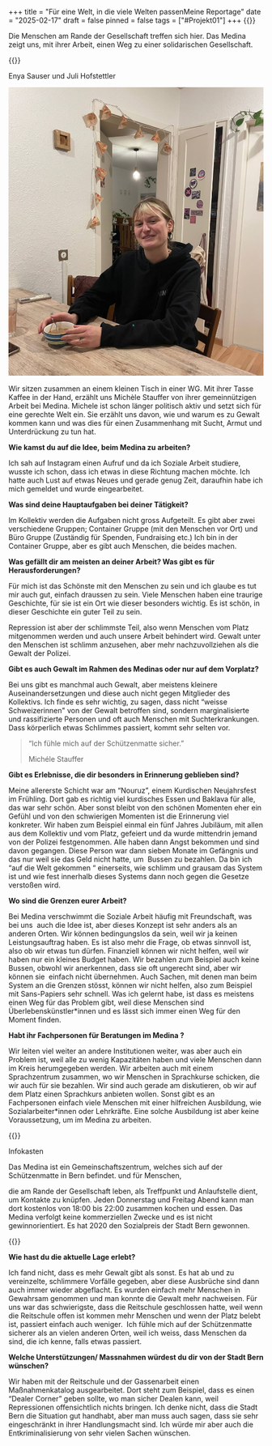 +++
title = "Für eine Welt, in die viele Welten passenMeine Reportage"
date = "2025-02-17"
draft = false
pinned = false
tags = ["#Projekt01"]
+++
{{<lead>}}

Die Menschen am Rande der Gesellschaft treffen sich hier. Das Medina zeigt uns, mit ihrer Arbeit, einen Weg zu einer solidarischen Gesellschaft.

{{<lead>}}

Enya Sauser und Juli Hofstettler

![Michèle ist 23 Jahre alt und studiert Soziale Arbeit. Sie sitzt in ihrer WG und erzählt uns von ihrer Arbeit im Medina. ](reportage-bild.jpg)



Wir sitzen zusammen an einem kleinen Tisch in einer WG. Mit ihrer Tasse Kaffee in der Hand, erzählt uns Michèle Stauffer von ihrer gemeinnützigen Arbeit bei Medina. Michele ist schon länger politisch aktiv und setzt sich für eine gerechte Welt ein. Sie erzählt uns davon, wie und warum es zu Gewalt kommen kann und was dies für einen Zusammenhang mit Sucht, Armut und Unterdrückung zu tun hat.



**Wie kamst du auf die Idee, beim Medina zu arbeiten?**

Ich sah auf Instagram einen Aufruf und da ich Soziale Arbeit studiere, wusste ich schon, dass ich etwas in diese Richtung machen möchte. Ich hatte auch Lust auf etwas Neues und gerade genug Zeit, daraufhin habe ich mich gemeldet und wurde eingearbeitet. 



**Was sind deine Hauptaufgaben bei deiner Tätigkeit?**

Im Kollektiv werden die Aufgaben nicht gross Aufgeteilt. Es gibt aber zwei verschiedene Gruppen; Container Gruppe (mit den Menschen vor Ort) und Büro Gruppe (Zuständig für Spenden, Fundraising etc.) Ich bin in der Container Gruppe, aber es gibt auch Menschen, die beides machen. 



**Was gefällt dir am meisten an deiner Arbeit? Was gibt es für  Herausforderungen?**

Für mich ist das Schönste mit den Menschen zu sein und ich glaube es tut mir auch gut, einfach draussen zu sein. Viele Menschen haben eine traurige Geschichte, für sie ist ein Ort wie dieser besonders wichtig. Es ist schön, in dieser Geschichte ein guter Teil zu sein.

Repression ist aber der schlimmste Teil, also wenn Menschen vom Platz mitgenommen werden und auch unsere Arbeit behindert wird. Gewalt unter den Menschen ist schlimm anzusehen, aber mehr nachzuvollziehen als die Gewalt der Polizei. 



**Gibt es auch Gewalt im Rahmen des Medinas oder nur auf dem Vorplatz?**

Bei uns gibt es manchmal auch Gewalt, aber meistens kleinere Auseinandersetzungen und diese auch nicht gegen Mitglieder des Kollektivs. Ich finde es sehr wichtig, zu sagen, dass nicht “weisse Schweizerinnen" von der Gewalt betroffen sind, sondern marginalisierte und rassifizierte Personen und oft auch Menschen mit Suchterkrankungen. Dass körperlich etwas Schlimmes passiert, kommt sehr selten vor.



> “Ich fühle mich auf der Schützenmatte sicher.”
>
> Michéle Stauffer



**Gibt es Erlebnisse, die dir besonders in Erinnerung geblieben sind?**

Meine allererste Schicht war am “Nouruz”, einem Kurdischen Neujahrsfest im Frühling. Dort gab es richtig viel kurdisches Essen und Baklava für alle, das war sehr schön. Aber sonst bleibt von den schönen Momenten eher ein Gefühl und von den schwierigen Momenten ist die Erinnerung viel konkreter. Wir haben zum Beispiel einmal ein fünf Jahres Jubiläum, mit allen aus dem Kollektiv und vom Platz, gefeiert und da wurde mittendrin jemand von der Polizei festgenommen. Alle haben dann Angst bekommen und sind davon gegangen. Diese Person war dann sieben Monate im Gefängnis und das nur weil sie das Geld nicht hatte, um  Bussen zu bezahlen. Da bin ich “auf die Welt gekommen “ einerseits, wie schlimm und grausam das System ist und wie fest innerhalb dieses Systems dann noch gegen die Gesetze verstoßen wird. 



**Wo sind die Grenzen eurer Arbeit?**

Bei Medina verschwimmt die Soziale Arbeit häufig mit Freundschaft, was bei uns  auch die Idee ist, aber dieses Konzept ist sehr anders als an anderen Orten. Wir können bedingungslos da sein, weil wir ja keinen Leistungsauftrag haben. Es ist also mehr die Frage, ob etwas sinnvoll ist, also ob wir etwas tun dürfen. Finanziell können wir nicht helfen, weil wir haben nur ein kleines Budget haben. Wir bezahlen zum Beispiel auch keine Bussen, obwohl wir anerkennen, dass sie oft ungerecht sind, aber wir können sie  einfach nicht übernehmen. Auch Sachen, mit denen man beim System an die Grenzen stösst, können wir nicht helfen, also zum Beispiel mit Sans-Papiers sehr schnell. Was ich gelernt habe, ist dass es meistens einen Weg für das Problem gibt, weil diese Menschen sind Überlebenskünstler*innen und es lässt sich immer einen Weg für den Moment finden.



**Habt ihr Fachpersonen für Beratungen im Medina ?**

Wir leiten viel weiter an andere Institutionen weiter, was aber auch ein Problem ist, weil alle zu wenig Kapazitäten haben und viele Menschen dann im Kreis herumgegeben werden. Wir arbeiten auch mit einem Sprachzentrum zusammen, wo wir Menschen in Sprachkurse schicken, die wir auch für sie bezahlen. Wir sind auch gerade am diskutieren, ob wir auf dem Platz einen Sprachkurs anbieten wollen. Sonst gibt es an Fachpersonen einfach viele Menschen mit einer hilfreichen Ausbildung, wie Sozialarbeiter*innen oder Lehrkräfte. Eine solche Ausbildung ist aber keine Voraussetzung, um im Medina zu arbeiten.



{{<box>}}



Infokasten

Das Medina ist ein Gemeinschaftszentrum, welches sich auf der Schützenmatte in Bern befindet. und für Menschen,

die am Rande der Gesellschaft leben, als Treffpunkt und Anlaufstelle dient, um Kontakte zu knüpfen. Jeden Donnerstag und Freitag Abend kann man dort kostenlos von 18:00 bis 22:00 zusammen kochen und essen. Das Medina verfolgt keine kommerziellen Zwecke und es ist nicht gewinnorientiert. Es hat 2020 den Sozialpreis der Stadt Bern gewonnen.

{{<box>}}



**Wie hast du die aktuelle Lage erlebt?**

Ich fand nicht, dass es mehr Gewalt gibt als sonst. Es hat ab und zu vereinzelte, schlimmere Vorfälle gegeben, aber diese Ausbrüche sind dann auch immer wieder abgeflacht. Es wurden einfach mehr Menschen in Gewahrsam genommen und man konnte die Gewalt mehr nachweisen. Für uns war das schwierigste, dass die Reitschule geschlossen hatte, weil wenn die Reitschule offen ist kommen mehr Menschen und wenn der Platz belebt ist, passiert einfach auch weniger.  Ich fühle mich auf der Schützenmatte sicherer als an vielen anderen Orten, weil ich weiss, dass Menschen da sind, die ich kenne, falls etwas passiert.



**Welche Unterstützungen/ Massnahmen würdest du dir von der Stadt Bern wünschen?**

Wir haben mit der Reitschule und der Gassenarbeit einen Maßnahmenkatalog ausgearbeitet. Dort steht zum Beispiel, dass es einen “Dealer Corner” geben sollte, wo man sicher Dealen kann, weil Repressionen offensichtlich nichts bringen. Ich denke nicht, dass die Stadt Bern die Situation gut handhabt, aber man muss auch sagen, dass sie sehr eingeschränkt in ihrer Handlungsmacht sind. Ich würde mir aber auch die Entkriminalisierung von sehr vielen Sachen wünschen.